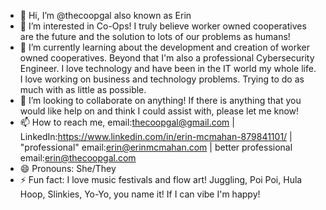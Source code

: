 - 👋 Hi, I’m @thecoopgal also known as Erin
- 👀 I’m interested in Co-Ops! I truly believe worker owned cooperatives are the future and the solution to lots of our problems as humans!
- 🌱 I’m currently learning about the development and creation of worker owned cooperatives. Beyond that I'm also a professional Cybersecurity Engineer. I love technology and have been in the IT world my whole life. I love working on business and technology problems. Trying to do as much with as little as possible.
- 💞️ I’m looking to collaborate on anything! If there is anything that you would like help on and think I could assist with, please let me know!
- 📫 How to reach me, email:thecoopgal@gmail.com | LinkedIn:https://www.linkedin.com/in/erin-mcmahan-879841101/ | "professional" email:erin@erinmcmahan.com | better professional email:erin@thecoopgal.com
- 😄 Pronouns: She/They
- ⚡ Fun fact: I love music festivals and flow art! Juggling, Poi Poi, Hula Hoop, Slinkies, Yo-Yo, you name it! If I can vibe I'm happy!

<!---
thecoopgal/thecoopgal is a ✨ special ✨ repository because its `README.md` (this file) appears on your GitHub profile.
You can click the Preview link to take a look at your changes.
--->

